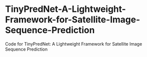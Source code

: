 # TinyPredNet-A-Lightweight-Framework-for-Satellite-Image-Sequence-Prediction
Code for TinyPredNet: A Lightweight Framework for Satellite Image Sequence Prediction
